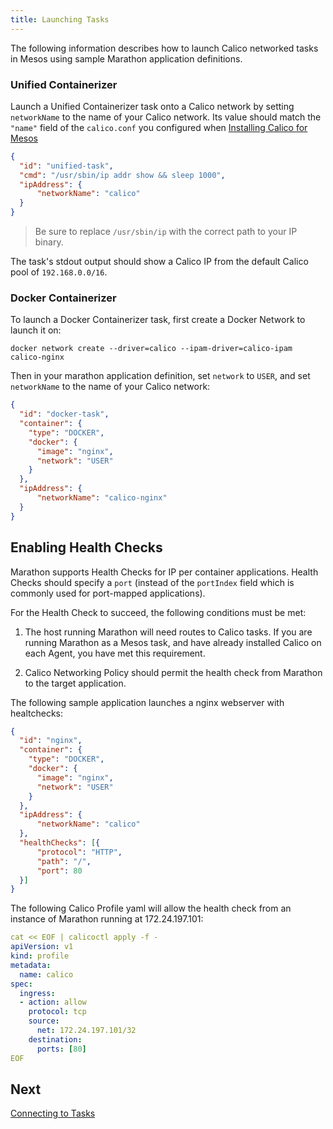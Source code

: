 ```yaml
---
title: Launching Tasks
---
```


The following information describes how to launch Calico networked tasks in Mesos
using sample Marathon application definitions.

### Unified Containerizer

Launch a Unified Containerizer task onto a Calico network by setting
 `networkName` to the name of your Calico network. Its value should match the `"name"`
 field of the `calico.conf` you configured when [Installing Calico for Mesos](../installation/integration)

```json
{
  "id": "unified-task",
  "cmd": "/usr/sbin/ip addr show && sleep 1000",
  "ipAddress": {
      "networkName": "calico"
  }
}
```

>Be sure to replace `/usr/sbin/ip` with the correct path to your IP binary.

The task's stdout output should show a Calico IP from the default Calico pool of `192.168.0.0/16`.

### Docker Containerizer

To launch a Docker Containerizer task, first create a Docker Network to launch it on:

```
docker network create --driver=calico --ipam-driver=calico-ipam calico-nginx
```

Then in your marathon application definition,
set `network` to `USER`, and set `networkName` to the name of your Calico network:

```json
{
  "id": "docker-task",
  "container": {
    "type": "DOCKER",
    "docker": {
      "image": "nginx",
      "network": "USER"
    }
  },
  "ipAddress": {
      "networkName": "calico-nginx"
  }
}
```

## Enabling Health Checks

Marathon supports Health Checks for IP per container applications. Health Checks
should specify a `port` (instead of the `portIndex` field which is commonly used
for port-mapped applications).

For the Health Check to succeed, the following conditions must be met:

1. The host running Marathon will need routes to Calico tasks. If you are running
Marathon as a Mesos task, and have already installed Calico on each Agent,
you have met this requirement.

2. Calico Networking Policy should permit the health check from Marathon to the
target application.

The following sample application launches a nginx webserver with healtchecks:

```json
{
  "id": "nginx",
  "container": {
    "type": "DOCKER",
    "docker": {
      "image": "nginx",
      "network": "USER"
    }
  },
  "ipAddress": {
      "networkName": "calico"
  },
  "healthChecks": [{
      "protocol": "HTTP",
      "path": "/",
      "port": 80
  }]
}
```

The following Calico Profile yaml will allow the health check from an instance
of Marathon running at 172.24.197.101:

```yaml
cat << EOF | calicoctl apply -f -
apiVersion: v1
kind: profile
metadata:
  name: calico
spec:
  ingress:
  - action: allow
    protocol: tcp
    source:
      net: 172.24.197.101/32
    destination:
      ports: [80]
EOF
```

## Next

[Connecting to Tasks](connecting-tasks)
